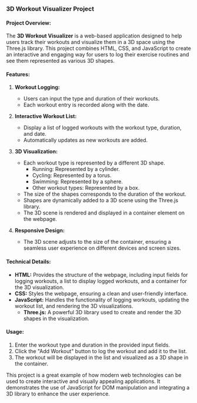 ### 3D Workout Visualizer Project

#### Project Overview:
The **3D Workout Visualizer** is a web-based application designed to help users track their workouts and visualize them in a 3D space using the Three.js library. This project combines HTML, CSS, and JavaScript to create an interactive and engaging way for users to log their exercise routines and see them represented as various 3D shapes.

#### Features:
1. **Workout Logging:**
   - Users can input the type and duration of their workouts.
   - Each workout entry is recorded along with the date.

2. **Interactive Workout List:**
   - Display a list of logged workouts with the workout type, duration, and date.
   - Automatically updates as new workouts are added.

3. **3D Visualization:**
   - Each workout type is represented by a different 3D shape.
     - Running: Represented by a cylinder.
     - Cycling: Represented by a torus.
     - Swimming: Represented by a sphere.
     - Other workout types: Represented by a box.
   - The size of the shapes corresponds to the duration of the workout.
   - Shapes are dynamically added to a 3D scene using the Three.js library.
   - The 3D scene is rendered and displayed in a container element on the webpage.

4. **Responsive Design:**
   - The 3D scene adjusts to the size of the container, ensuring a seamless user experience on different devices and screen sizes.

#### Technical Details:
- **HTML:** Provides the structure of the webpage, including input fields for logging workouts, a list to display logged workouts, and a container for the 3D visualization.
- **CSS:** Styles the webpage, ensuring a clean and user-friendly interface.
- **JavaScript:** Handles the functionality of logging workouts, updating the workout list, and rendering the 3D visualizations.
  - **Three.js:** A powerful 3D library used to create and render the 3D shapes in the visualization.

#### Usage:
1. Enter the workout type and duration in the provided input fields.
2. Click the "Add Workout" button to log the workout and add it to the list.
3. The workout will be displayed in the list and visualized as a 3D shape in the container.

This project is a great example of how modern web technologies can be used to create interactive and visually appealing applications. It demonstrates the use of JavaScript for DOM manipulation and integrating a 3D library to enhance the user experience.
